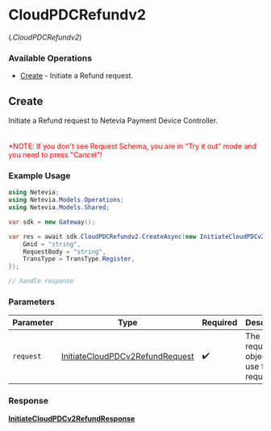 # CloudPDCRefundv2
(*.CloudPDCRefundv2*)

### Available Operations

* [Create](#create) - Initiate a Refund request.

## Create

Initiate a Refund request to Netevia Payment Device Controller.   
<br><br><span style="color:red">*NOTE: If you don't see Request Schema, you are in "Try it out" mode and you need to press "Cancel"!</span>


### Example Usage

```csharp
using Netevia;
using Netevia.Models.Operations;
using Netevia.Models.Shared;

var sdk = new Gateway();

var res = await sdk.CloudPDCRefundv2.CreateAsync(new InitiateCloudPDCv2RefundRequest() {
    Gmid = "string",
    RequestBody = "string",
    TransType = TransType.Register,
});

// handle response
```

### Parameters

| Parameter                                                                                     | Type                                                                                          | Required                                                                                      | Description                                                                                   |
| --------------------------------------------------------------------------------------------- | --------------------------------------------------------------------------------------------- | --------------------------------------------------------------------------------------------- | --------------------------------------------------------------------------------------------- |
| `request`                                                                                     | [InitiateCloudPDCv2RefundRequest](../../models/operations/InitiateCloudPDCv2RefundRequest.md) | :heavy_check_mark:                                                                            | The request object to use for the request.                                                    |


### Response

**[InitiateCloudPDCv2RefundResponse](../../models/operations/InitiateCloudPDCv2RefundResponse.md)**

